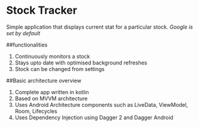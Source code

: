 # Stock Tracker

Simple application that displays current stat for a particular stock. 
*Google is set by default*

##functionalities
1) Continuously monitors a stock
2) Stays upto date with optimised background refreshes
3) Stock can be changed from settings

##Basic architecture overview
1) Complete app written in kotlin
2) Based on MVVM architecture
3) Uses Android Architecture components such as LiveData, ViewModel, Room, Lifecycles
4) Uses Dependency Injection using Dagger 2 and Dagger Android
